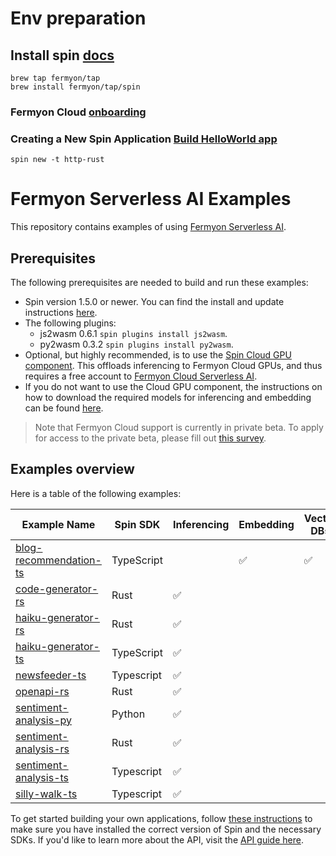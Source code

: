 # Env preparation

## Install spin [docs](https://developer.fermyon.com/spin/v2/install#installing-spin)

```Script
brew tap fermyon/tap
brew install fermyon/tap/spin
```

### Fermyon Cloud [onboarding](https://cloud.fermyon.com/onboarding)

### Creating a New Spin Application [Build HelloWorld app](https://developer.fermyon.com/spin/v2/serverless-ai-hello-world.md)

```Script
spin new -t http-rust
```

# Fermyon Serverless AI Examples

This repository contains examples of using [Fermyon Serverless AI](https://developer.fermyon.com/cloud/serverless-ai).

## Prerequisites

The following prerequisites are needed to build and run these examples:

- Spin version 1.5.0 or newer. You can find the install and update instructions [here](https://developer.fermyon.com/spin/install#installing-spin).
- The following plugins:
  - js2wasm 0.6.1 `spin plugins install js2wasm`.
  - py2wasm 0.3.2 `spin plugins install py2wasm`.
- Optional, but highly recommended, is to use the [Spin Cloud GPU component](https://github.com/fermyon/spin-cloud-gpu). This offloads inferencing to Fermyon Cloud GPUs, and thus requires a free account to [Fermyon Cloud Serverless AI](https://www.fermyon.com/serverless-ai).
- If you do not want to use the Cloud GPU component, the instructions on how to download the required models for inferencing and embedding can be found [here](https://developer.fermyon.com/spin/ai-sentiment-analysis-api-tutorial#application-structure).

> Note that Fermyon Cloud support is currently in private beta. To apply for access to the private beta, please fill out [this survey](https://fibsu0jcu2g.typeform.com/serverless-ai).

## Examples overview

Here is a table of the following examples:

| Example Name                                        | Spin SDK   | Inferencing        | Embedding          | Vector DBs         |
| --------------------------------------------------- | ---------- | ------------------ | ------------------ | ------------------ |
| [blog-recommendation-ts](./blog-recommendation-ts/) | TypeScript |                    | :white_check_mark: | :white_check_mark: |
| [code-generator-rs](./code-generator-rs/)           | Rust       | :white_check_mark: |                    |                    |
| [haiku-generator-rs](./haiku-generator-rs/)         | Rust       | :white_check_mark: |                    |                    |
| [haiku-generator-ts](./haiku-generator-ts/)         | TypeScript | :white_check_mark: |                    |                    |
| [newsfeeder-ts](./newsfeeder-ts/)                   | Typescript | :white_check_mark: |                    |                    |
| [openapi-rs](./openapi-rs/)                         | Rust       | :white_check_mark: |                    |                    |
| [sentiment-analysis-py](./sentiment-analysis-py/)   | Python     | :white_check_mark: |                    |                    |
| [sentiment-analysis-rs](./sentiment-analysis-rs/)   | Rust       | :white_check_mark: |                    |                    |
| [sentiment-analysis-ts](./sentiment-analysis-ts/)   | Typescript | :white_check_mark: |                    |                    |
| [silly-walk-ts](./silly-walk-ts/)                   | Typescript | :white_check_mark: |                    |                    |

To get started building your own applications, follow [these instructions](https://developer.fermyon.com/spin/serverless-ai-tutorial) to make sure you have installed the correct version of Spin and the necessary SDKs. If you'd like to learn more about the API, visit the [API guide here](https://developer.fermyon.com/spin/serverless-ai-api-guide).
